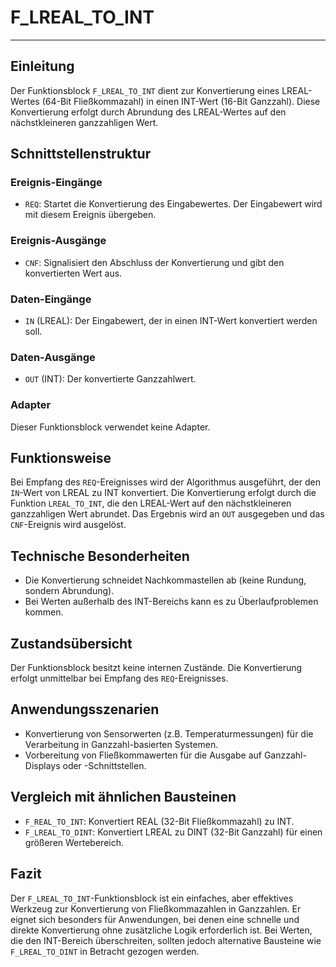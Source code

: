 # F_LREAL_TO_INT

* * * * * * * * * *
## Einleitung
Der Funktionsblock `F_LREAL_TO_INT` dient zur Konvertierung eines LREAL-Wertes (64-Bit Fließkommazahl) in einen INT-Wert (16-Bit Ganzzahl). Diese Konvertierung erfolgt durch Abrundung des LREAL-Wertes auf den nächstkleineren ganzzahligen Wert.

## Schnittstellenstruktur

### **Ereignis-Eingänge**
- `REQ`: Startet die Konvertierung des Eingabewertes. Der Eingabewert wird mit diesem Ereignis übergeben.

### **Ereignis-Ausgänge**
- `CNF`: Signalisiert den Abschluss der Konvertierung und gibt den konvertierten Wert aus.

### **Daten-Eingänge**
- `IN` (LREAL): Der Eingabewert, der in einen INT-Wert konvertiert werden soll.

### **Daten-Ausgänge**
- `OUT` (INT): Der konvertierte Ganzzahlwert.

### **Adapter**
Dieser Funktionsblock verwendet keine Adapter.

## Funktionsweise
Bei Empfang des `REQ`-Ereignisses wird der Algorithmus ausgeführt, der den `IN`-Wert von LREAL zu INT konvertiert. Die Konvertierung erfolgt durch die Funktion `LREAL_TO_INT`, die den LREAL-Wert auf den nächstkleineren ganzzahligen Wert abrundet. Das Ergebnis wird an `OUT` ausgegeben und das `CNF`-Ereignis wird ausgelöst.

## Technische Besonderheiten
- Die Konvertierung schneidet Nachkommastellen ab (keine Rundung, sondern Abrundung).
- Bei Werten außerhalb des INT-Bereichs kann es zu Überlaufproblemen kommen.

## Zustandsübersicht
Der Funktionsblock besitzt keine internen Zustände. Die Konvertierung erfolgt unmittelbar bei Empfang des `REQ`-Ereignisses.

## Anwendungsszenarien
- Konvertierung von Sensorwerten (z.B. Temperaturmessungen) für die Verarbeitung in Ganzzahl-basierten Systemen.
- Vorbereitung von Fließkommawerten für die Ausgabe auf Ganzzahl-Displays oder -Schnittstellen.

## Vergleich mit ähnlichen Bausteinen
- `F_REAL_TO_INT`: Konvertiert REAL (32-Bit Fließkommazahl) zu INT.
- `F_LREAL_TO_DINT`: Konvertiert LREAL zu DINT (32-Bit Ganzzahl) für einen größeren Wertebereich.

## Fazit
Der `F_LREAL_TO_INT`-Funktionsblock ist ein einfaches, aber effektives Werkzeug zur Konvertierung von Fließkommazahlen in Ganzzahlen. Er eignet sich besonders für Anwendungen, bei denen eine schnelle und direkte Konvertierung ohne zusätzliche Logik erforderlich ist. Bei Werten, die den INT-Bereich überschreiten, sollten jedoch alternative Bausteine wie `F_LREAL_TO_DINT` in Betracht gezogen werden.